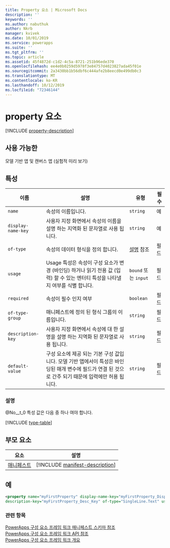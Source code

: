 ```yaml
---
title: Property 요소 | Microsoft Docs
description: ''
keywords: ''
ms.author: nabuthuk
author: Nkrb
manager: kvivek
ms.date: 10/01/2019
ms.service: powerapps
ms.suite: ''
ms.tgt_pltfrm: ''
ms.topic: article
ms.assetid: 45f4872d-c1d2-4c5a-8721-251b96ede370
ms.openlocfilehash: ee4e0b0259d5978f3e84757d4023827ada45f01e
ms.sourcegitcommit: 2a3430bb1b56dbf6c444afe2b8eecd0e499db0c3
ms.translationtype: MT
ms.contentlocale: ko-KR
ms.lasthandoff: 10/12/2019
ms.locfileid: "72346144"
---
```

# <a name="property-element"></a>property 요소

[!INCLUDE [property-description](includes/property-description.md)]

## <a name="available-for"></a>사용 가능한

모델 기반 앱 및 캔버스 앱 (실험적 미리 보기)

## <a name="attributes"></a>특성

|이름|설명|유형|필수|
|--|--|--|--|
|`name`|속성의 이름입니다.|`string`|예|
|`display-name-key`|사용자 지정 화면에서 속성의 이름을 설명 하는 지역화 된 문자열로 사용 됩니다.|`string`|예|
|`of-type`|속성의 데이터 형식을 정의 합니다.|[설명](#remarks) 참조|필드|
|`usage`|Usage 특성은 속성이 구성 요소가 변경 (바인딩) 하거나 읽기 전용 값 (입력) 할 수 있는 엔터티 특성을 나타낼지 여부를 식별 합니다.|`bound` 또는 `input`|필드|
|`required`|속성이 필수 인지 여부|`boolean`|필드|
|`of-type-group`|매니페스트에 정의 된 형식 그룹의 이름입니다.|`string`|필드|
|`description-key`|사용자 지정 화면에서 속성에 대 한 설명을 설명 하는 지역화 된 문자열로 사용 됩니다.|`string`|필드|
|`default-value`|구성 요소에 제공 되는 기본 구성 값입니다. 모델 기반 앱에서이 특성은 바인딩된 매개 변수에 필드가 연결 된 것으로 간주 되기 때문에 입력에만 허용 됩니다.|`string`|필드|

### <a name="remarks"></a>설명

@No__t_0 특성 값은 다음 중 하나 여야 합니다.

[!INCLUDE [type-table](includes/type-table.md)]

## <a name="parent-elements"></a>부모 요소

|요소|설명|
|--|--|
|[매니페스트](manifest.md)|[!INCLUDE [manifest-description](includes/manifest-description.md)]|


## <a name="example"></a>예

```xml
<property name="myFirstProperty" display-name-key="myFirstProperty_Display_Key" 
description-key="myFirstProperty_Desc_Key" of-type="SingleLine.Text" usage="bound" required="true" />
```

### <a name="related-topics"></a>관련 항목

[PowerApps 구성 요소 프레임 워크 매니페스트 스키마 참조](index.md)<br/>
[PowerApps 구성 요소 프레임 워크 API 참조](../reference/index.md)<br/>
[PowerApps 구성 요소 프레임 워크 개요](../overview.md)

